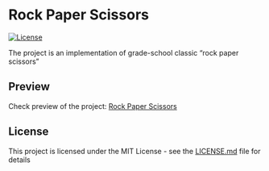 # Rock Paper Scissors
[![License](http://img.shields.io/:license-mit-blue.svg?style=flat-square)](http://badges.mit-license.org)

The project is an implementation of grade-school classic “rock paper scissors”

## Preview

Check preview of the project: [Rock Paper Scissors](https://rukkiesman.github.io/rock-paper-scissors)

## License

This project is licensed under the MIT License - see the [LICENSE.md](LICENSE.md) file for details